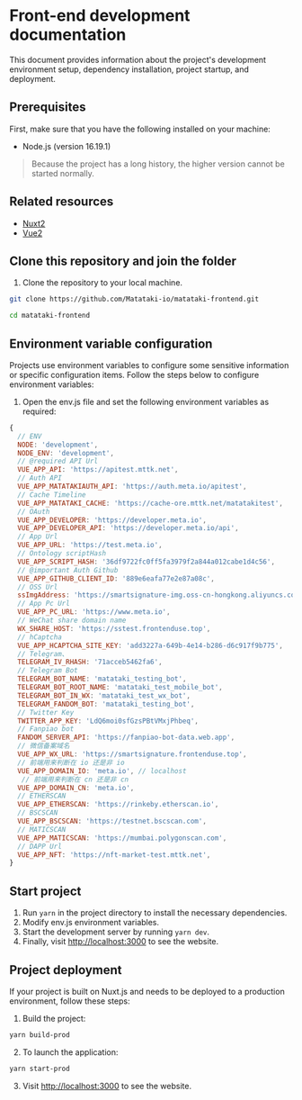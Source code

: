 # Front-end development documentation

This document provides information about the project's development environment setup, dependency installation, project startup, and deployment.

## Prerequisites

First, make sure that you have the following installed on your machine:

- Node.js (version 16.19.1)

> Because the project has a long history, the higher version cannot be started normally.

## Related resources

- [Nuxt2](https://v2.nuxt.com/)
- [Vue2](https://v2.vuejs.org/)

## Clone this repository and join the folder

1. Clone the repository to your local machine.

```bash
git clone https://github.com/Matataki-io/matataki-frontend.git

cd matataki-frontend
```

## Environment variable configuration

Projects use environment variables to configure some sensitive information or specific configuration items. Follow the steps below to configure environment variables:

1. Open the env.js file and set the following environment variables as required:

```javascript
{
  // ENV
  NODE: 'development',
  NODE_ENV: 'development',
  // @required API Url
  VUE_APP_API: 'https://apitest.mttk.net',
  // Auth API
  VUE_APP_MATATAKIAUTH_API: 'https://auth.meta.io/apitest',
  // Cache Timeline
  VUE_APP_MATATAKI_CACHE: 'https://cache-ore.mttk.net/matatakitest',
  // OAuth
  VUE_APP_DEVELOPER: 'https://developer.meta.io',
  VUE_APP_DEVELOPER_API: 'https://developer.meta.io/api',
  // App Url
  VUE_APP_URL: 'https://test.meta.io',
  // Ontology scriptHash
  VUE_APP_SCRIPT_HASH: '36df9722fc0ff5fa3979f2a844a012cabe1d4c56',
  // @important Auth Github
  VUE_APP_GITHUB_CLIENT_ID: '889e6eafa77e2e87a08c',
  // OSS Url
  ssImgAddress: 'https://smartsignature-img.oss-cn-hongkong.aliyuncs.com',
  // App Pc Url
  VUE_APP_PC_URL: 'https://www.meta.io',
  // WeChat share domain name
  WX_SHARE_HOST: 'https://sstest.frontenduse.top',
  // hCaptcha
  VUE_APP_HCAPTCHA_SITE_KEY: 'add3227a-649b-4e14-b286-d6c917f9b775',
  // Telegram、
  TELEGRAM_IV_RHASH: '71acceb5462fa6',
  // Telegram Bot
  TELEGRAM_BOT_NAME: 'matataki_testing_bot',
  TELEGRAM_BOT_ROOT_NAME: 'matataki_test_mobile_bot',
  TELEGRAM_BOT_IN_WX: 'matataki_test_wx_bot',
  TELEGRAM_FANDOM_BOT: 'matataki_testing_bot',
  // Twitter Key
  TWITTER_APP_KEY: 'LdQ6moi0sfGzsPBtVMxjPhbeq',
  // Fanpiao bot
  FANDOM_SERVER_API: 'https://fanpiao-bot-data.web.app',
  // 微信备案域名
  VUE_APP_WX_URL: 'https://smartsignature.frontenduse.top',
  // 前端用来判断在 io 还是非 io
  VUE_APP_DOMAIN_IO: 'meta.io', // localhost
   // 前端用来判断在 cn 还是非 cn
  VUE_APP_DOMAIN_CN: 'meta.io',
  // ETHERSCAN
  VUE_APP_ETHERSCAN: 'https://rinkeby.etherscan.io',
  // BSCSCAN
  VUE_APP_BSCSCAN: 'https://testnet.bscscan.com',
  // MATICSCAN
  VUE_APP_MATICSCAN: 'https://mumbai.polygonscan.com',
  // DAPP Url
  VUE_APP_NFT: 'https://nft-market-test.mttk.net',
}
```

## Start project

1. Run `yarn` in the project directory to install the necessary dependencies.
2. Modify env.js environment variables.
3. Start the development server by running `yarn dev`.
4. Finally, visit [http://localhost:3000](http://localhost:3000) to see the website.

## Project deployment

If your project is built on Nuxt.js and needs to be deployed to a production environment, follow these steps:

1. Build the project:

```bash
yarn build-prod
```

2. To launch the application:

```bash
yarn start-prod
```

3. Visit [http://localhost:3000](http://localhost:3000) to see the website.
